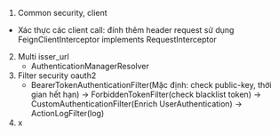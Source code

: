 1. Common security, client
  + Xác thực các client call: đính thêm header request sử dụng FeignClientInterceptor implements RequestInterceptor
2. Multi isser_url
   + AuthenticationManagerResolver
4. Filter security oauth2
   + BearerTokenAuthenticationFilter(Mặc định: check public-key, thời gian hết hạn)  -> ForbiddenTokenFilter(check blacklist token) -> CustomAuthenticationFilter(Enrich UserAuthentication) -> ActionLogFilter(log)
5. x
